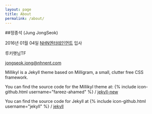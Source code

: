 ```yaml
---
layout: page
title: About
permalink: /about/
---
```


##정종석 (Jung JongSeok)

2016년 01월 04일 [NHN엔터테인먼트](https://www.nhnent.com) 입사

루키햇님TF

jongseok.jong@nhnent.com


Millikyl is a Jekyll theme based on Milligram, a small, clutter free CSS framework.

You can find the source code for the Millikyl theme at:
{% include icon-github.html username="fareez-ahamed" %} /
[jekyll-new](https://github.com/fareez-ahamed/millikyl)

You can find the source code for Jekyll at
{% include icon-github.html username="jekyll" %} /
[jekyll](https://github.com/jekyll/jekyll)
